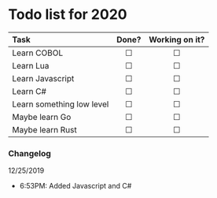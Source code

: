 # Todo list for 2020

| Task | Done? | Working on it? |
| :--- | :---: | :---: |
| Learn COBOL | &#9744; | &#9744; |
| Learn Lua | &#9744; | &#9744; |
| Learn Javascript | &#9744; | &#9744; |
| Learn C# | &#9744; | &#9744; |
| Learn something low level | &#9744; | &#9744; |
| Maybe learn Go | &#9744; | &#9744; |
| Maybe learn Rust | &#9744; | &#9744; |

### Changelog
12/25/2019
 - 6:53PM: Added Javascript and C#
